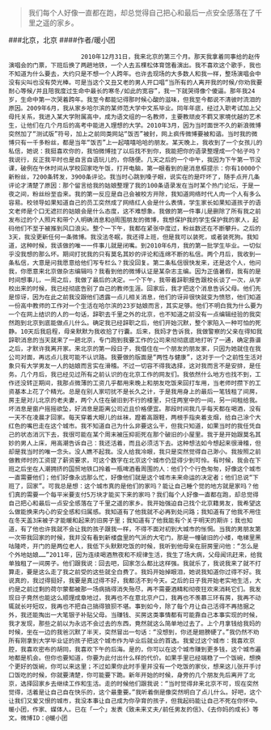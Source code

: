 > 我们每个人好像一直都在跑，却总觉得自己把心和最后一点安全感落在了千里之遥的家乡。

###北京，北京
####作者/暖小团

						2010年12月31日，我来北京的第三个月。那天我拿着同事给的赵传演唱会的门票，下班后换了两趟地铁，一个人去五棵松体育馆看演出。我不喜欢这个歌手，我也不知道为什么要去，大约只是不想一个人跨年。也许去现场的大多数人和我一样，整场演唱会中没有尖叫也没有荧光棒。可是当这个又丑又老的男人开口唱“当所有的人离开我的时候/你劝我要耐心等候/并且陪我度过生命中最长的寒冬/如此的宽容”，我一下就哭得像个傻逼。那年我24岁，生命中第一次哭着跨年。我至今都能记得那时候心酸的滋味，但我至今都说不清彼时流泪的原因。2009年6月，我从家乡哈尔滨的某师范大学中文系毕业。同年年底，经过入职考试加上父母托关系，我进入某大学附属高中，成为语文组的一名教师，主要教顽皮不羁又家境优越的艺术生，让他们在几个月后的高考中能进入理想的大学。2010年3月，因为当时面世不久的新浪微博突然加了“测试版”符号，加上之前同类网站“饭否”被封，网上疯传微博要被和谐。当时我的微博只有一千多粉丝，都是当年“饭否”上一起嘻嘻哈哈的朋友。某天晚上，我收到了一个女孩儿的私信，她说：我挺喜欢你的，我怕微博挂了以后找不到你，我能把你的语录整理成一个帖子吗？我说行，反正我平时也是自言自语玩儿的，你随便。几天之后的一个中午，我因为下午第一节没课，破例在午休时间从学校回家吃午饭，打开电脑，第一眼看到的是消息框提示：你有10000个新粉丝，7200条转发，3900条评论。我当时心跳到嗓子眼，说实在的是吓坏了，随手点开几条评论才清楚了原因：那个留言给我的姑娘整理了我的100条语录发在当时某个热门论坛，于是一夜之间，粉丝纷至沓来。我的第一反应是自己会被校方开除，我知道网络时代人肉一个人有多么容易。校领导如果知道自己的员工突然成了网络红人会是什么表情，学生家长如果知道孩子的语文老师是个口无遮拦的姑娘会是什么态度，这不难想象。我做的第一件事儿是删除了所有我之前发布过的个人照片和带个人明确消息和@周围朋友的微博，我想保护我的学生保护我的家人，起码他们不至于被推到风口浪尖。整个一下午，我都在紧张中度过，粉丝数还在不断攀升。之后的3天，我没更新任何一条微博。我没法冬眠，我还得上班，但是我可以装死，或者装死狗。我知道，这种时候，我该做的唯一一件事儿就是闭嘴。到2010年6月，我的第一批学生毕业。一切似乎没我想的那么坏。期间打扰我的只有莫名其妙的评论和连绵不断的私信。两个月后，我收到一条私信，大意是问我愿意给他们写专栏么？我没回复。第二条私信很快发来，还是这个人，他问我，你愿意来北京做杂志编辑吗？我看到他的微博认证是某杂志主编。因为正值暑假，我有的是时间想事儿，一周之后，我做了最后的决定。一个下午，我带着辞职报告跟校长谈了一次，从学校出来的时候，我已经彻底告别了自己的教师生涯。回家后，我才把这个消息告诉父母。他们先是惊讶，因为在此之前我没跟他们透露一点儿相关消息，他们的讶异很快就变为愤怒，他们知道一份高中教师的工作对一个生活在哈尔滨的23岁姑娘而言，其实足够。他们不明白我为什么要为一个在网上结识的人的一句话，辞职去千里之外的北京，也不知道之前没有一点编辑经验的我突然跑到北京到底能做点儿什么。确定我已经辞职之后，他们开始沉默，整个家陷入一种可怕的死静。10天后我启程，母亲默默为我收拾了行囊。后来，我妈才告诉我，我做警察的父亲在得知我辞职消息的当天就来了一趟北京，专门跑到我要工作的公司来彻彻底底地打听了一通，确定靠谱之后，才默许我离开家。来北京的第一段日子，我借住在一个朋友的朋友家，只因为她就住在我公司对面，再远点儿我可能不认识路。我要做的版面是“两性与健康”，这对于一个之前性生活对象只有大学男友一人的姑娘而言实在滑稽。不过一切容不得我选择，这对我而言不是安排，是任务。几个月后，我已经见过所有之前认识的在北京工作的网友们。我依然什么地方也找不到，工作还没转正期间，我那点微薄的工资几乎都用来晚上和朋友吃饭来回打车用，当老师时攒下的工资基本上花了个精光。总是在别人家叨扰不是长久之计，于是我用身上的最后一笔钱租了间房，房主是对儿北京的老夫妻，两个人住在破旧到不行的楼里，只住两室中的一间，另一间租给我。坏消息是窗户摇摇欲坠，好消息是距离公司近且价格便宜。那段时间我几乎每天都在喝酒，没有一天不在凌晨才回家。每天穿着大眼儿的丝袜，蹬着高跟鞋，两根手指夹着支烟，给自己涂个大红色的嘴巴走在这个城市。我不知道自己为什么非要这么干，但我只知道，如果当时的我任凭自己的状态消沉下去，我很可能在某个周末被压抑扼死在那个破旧的小屋里。我于是开始跟莫名其妙的男人上床，用高潮告诉自己：我还活着，而且必须活下去。这种想法如今想起来很滑稽，但却是我当时的唯一念头。没人瞧不起我。没人给我冷眼，我只是突然觉得自己渺小。我按照之前做教师时的工资提了薪资要求，可这个数字在北京这个城市仍显得少到可怜。有时候，我会在下班之后坐在人潮拥挤的国贸地铁口拎着一瓶啤酒看周围的人：他们个个行色匆匆，好像这个城市一直需要他们；他们好像永远那么忙，好像他们就是这个城市未来命运的决定者；他们总说“下班了，回家”。可我总是想：这个城市真的是他们的家吗？能让自己睡个觉的地方就是家吗？他们真的需要一个每平米要支付5万块才能买下来的家吗？我们每个人好像一直都在跑，却总觉得自己把心和最后一点安全感落在了千里之遥的家乡。我开始强迫自己找个北京籍男友，我希望这么做能换来内心的安全感和归属感。我知道有了他我就不必再到处问路；我知道有了他我不用住在冬天盖3床被子才能暖和起来的旧房子里；我知道有了他我能有个关于明天的期许；我也知道，有了他也许我就不会让我的孩子跟我一样，不得不面对初到大城市的怅惘。当我的男朋友第一次带我回家的时候，我并没有看到新楼盘里的气派的大宅门，那是一幢破旧的小楼，电梯里黑咕隆咚，开门的是两位老人，我低下头默默吃饭的时候，我听到他母亲在厨房里问他：“怎么是个外地姑娘……”2011年，因为连续喝酒熬夜和不规律生活，我生了场大病，父母闻讯赶来，给我单独租了一间房子。他们跟我说：回去吧，回家怎么都比这样强。我就乐了，我说我来了就不打算走，要是这么走了我之前受的这些就全白费了。我妈开始掉眼泪，她说我知道你过得不好。我说真的，我过得挺好，我要是真过得不好，我都活不到今天。之后的日子我开始老实地生活，大约是之前过剩的荷尔蒙都被那一场病搞得消失殆尽，再不需要酒精和彻夜狂欢来消耗它们。我发现日子竟然也能这么顺理成章地过，我再也不在意北京户口，我再也不羡慕三环有房，我再不动辄就长吁短叹，我再也不把自己搞得狼狈不堪。事到如今，除了每个月让自己活得不再拮据之外，我还能掏出一大笔银子补贴父母。当赚钱、买房这类事情都有可能靠自己本事实现的时候，我才发现，那些之前以为永远不会过去的东西，竟然就这么简单地过去了。上个月拿钱给我妈的时候，坐在一边的我爸沉默了半天，突然冒出一句话：“没想到，你还是翅膀硬了。”我仍然不劝所有刚拿到大学毕业证的孩子把这个城市作为毕业后就业的首选。我爱过这个城市：我喜欢京腔，我喜欢密布的胡同，我喜欢下午的后海。是的，你可以在这个城市赚到更多钱，这个城市遍地都是机会。但你也要知道，你要为此付出什么样的代价。如果手里已经端稳了一个饭碗，想换个更好的饭碗，你可以来这里；不过如果你此时手里并没有一个吃饭的家伙，想来这儿张开手讨口饭吃的时候，你就要清楚，你可能要下跪。新年开始的时候，身旁的几个朋友先后离开了北京，选择回家乡去继续工作和生活。走的时候他们跟我说：“当时觉得非来北京不可，现在突然觉得，活着是让自己自在快乐的，这个最重要。”我听着倒是像突然明白了点儿什么。好吧，这个让我们又爱又恨的城市，我没本事让自己成为你孕育的孩子，但我起码能让自己不死在你怀中。暖小团，作家、媒体人。已在「一个」发表《致未来丈夫/前任男友的信》、《去你妈的成长》等文。微博ID：@暖小团 